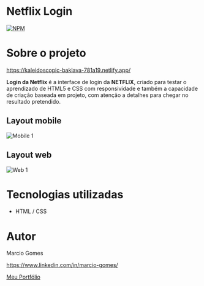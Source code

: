 # Netflix Login
[![NPM](https://img.shields.io/npm/l/react)](https://github.com/MarcioGomes-Jr/net-flix-page/blob/main/LICENSE) 

# Sobre o projeto

https://kaleidoscopic-baklava-781a19.netlify.app/

**Login da Netflix** é a interface de login da **NETFLIX**, criado para testar o aprendizado de HTML5 e CSS com responsividade e também a capacidade de criação baseada em projeto, com atenção a detalhes para chegar no resultado pretendido.

## Layout mobile
![Mobile 1](https://github.com/MarcioGomes-Jr/net-flix-page/blob/main/assets/layout-mobile.png)

## Layout web
![Web 1](https://github.com/MarcioGomes-Jr/net-flix-page/blob/main/assets/layout-web.png)

# Tecnologias utilizadas
- HTML / CSS 

# Autor

Marcio Gomes

https://www.linkedin.com/in/marcio-gomes/

[Meu Portfólio](https://portfolio-marcio.vercel.app/)

